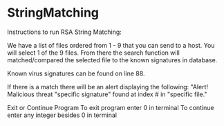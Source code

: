 # StringMatching

Instructions to run RSA String Matching:

We have a list of files ordered from 1 - 9 that you can send to a host.
You will select 1 of the 9 files. From there the search function will
matched/compared the selected file to the known signatures in database.

Known virus signatures can be found on line 88.

If there is a match there will be an alert displaying the following:
"Alert! Malicious threat "specific signature" found at index # in "specific file."

Exit or Continue Program
To exit program enter 0 in terminal
To continue enter any integer besides 0 in terminal
